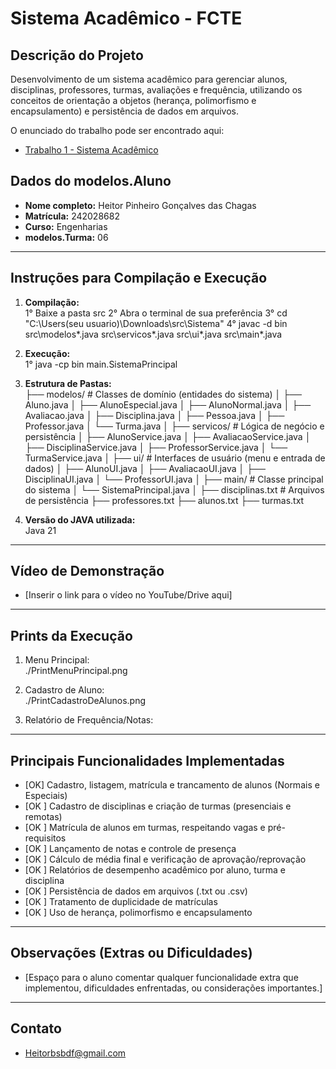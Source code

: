 # Sistema Acadêmico - FCTE

## Descrição do Projeto

Desenvolvimento de um sistema acadêmico para gerenciar alunos, disciplinas, professores, turmas, avaliações e frequência, utilizando os conceitos de orientação a objetos (herança, polimorfismo e encapsulamento) e persistência de dados em arquivos.

O enunciado do trabalho pode ser encontrado aqui:
- [Trabalho 1 - Sistema Acadêmico](https://github.com/lboaventura25/OO-T06_2025.1_UnB_FCTE/blob/main/trabalhos/ep1/README.md)

## Dados do modelos.Aluno

- **Nome completo:** Heitor Pinheiro Gonçalves das Chagas
- **Matrícula:** 242028682
- **Curso:** Engenharias
- **modelos.Turma:** 06

---

## Instruções para Compilação e Execução

1. **Compilação:**  
   1° Baixe a pasta src
   2° Abra o terminal de sua preferência
   3°  cd "C:\Users\(seu usuario)\Downloads\src\Sistema"
   4° javac -d bin src\modelos\*.java src\servicos\*.java src\ui\*.java src\main\*.java
   

3. **Execução:**  
   1° java -cp bin main.SistemaPrincipal

4. **Estrutura de Pastas:**  
   ├── modelos/ # Classes de domínio (entidades do sistema)
│ ├── Aluno.java
│ ├── AlunoEspecial.java
│ ├── AlunoNormal.java
│ ├── Avaliacao.java
│ ├── Disciplina.java
│ ├── Pessoa.java
│ ├── Professor.java
│ └── Turma.java
│
├── servicos/ # Lógica de negócio e persistência
│ ├── AlunoService.java
│ ├── AvaliacaoService.java
│ ├── DisciplinaService.java
│ ├── ProfessorService.java
│ └── TurmaService.java
│
├── ui/ # Interfaces de usuário (menu e entrada de dados)
│ ├── AlunoUI.java
│ ├── AvaliacaoUI.java
│ ├── DisciplinaUI.java
│ └── ProfessorUI.java
│
├── main/ # Classe principal do sistema
│ └── SistemaPrincipal.java
│
├── disciplinas.txt # Arquivos de persistência
├── professores.txt
├── alunos.txt
├── turmas.txt

3. **Versão do JAVA utilizada:**  
   Java 21

---

## Vídeo de Demonstração

- [Inserir o link para o vídeo no YouTube/Drive aqui]

---

## Prints da Execução

1. Menu Principal:  
   ./PrintMenuPrincipal.png

2. Cadastro de Aluno:  
   ./PrintCadastroDeAlunos.png

3. Relatório de Frequência/Notas:  


---

## Principais Funcionalidades Implementadas

- [OK] Cadastro, listagem, matrícula e trancamento de alunos (Normais e Especiais)
- [OK ] Cadastro de disciplinas e criação de turmas (presenciais e remotas)
- [OK ] Matrícula de alunos em turmas, respeitando vagas e pré-requisitos
- [OK ] Lançamento de notas e controle de presença
- [OK ] Cálculo de média final e verificação de aprovação/reprovação
- [OK ] Relatórios de desempenho acadêmico por aluno, turma e disciplina
- [OK ] Persistência de dados em arquivos (.txt ou .csv)
- [OK ] Tratamento de duplicidade de matrículas
- [OK ] Uso de herança, polimorfismo e encapsulamento

---

## Observações (Extras ou Dificuldades)

- [Espaço para o aluno comentar qualquer funcionalidade extra que implementou, dificuldades enfrentadas, ou considerações importantes.]

---

## Contato

- Heitorbsbdf@gmail.com
